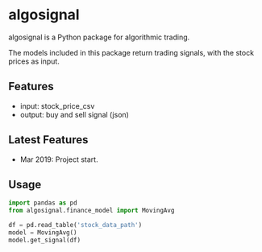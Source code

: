 # algosignal

algosignal is a Python package for algorithmic trading.

The models included in this package return trading signals, 
with the stock prices as input.


## Features
- input: stock_price_csv
- output: buy and sell signal (json)

## Latest Features
- Mar 2019: Project start.

## Usage

```python
import pandas as pd
from algosignal.finance_model import MovingAvg

df = pd.read_table('stock_data_path')
model = MovingAvg()
model.get_signal(df)
```

